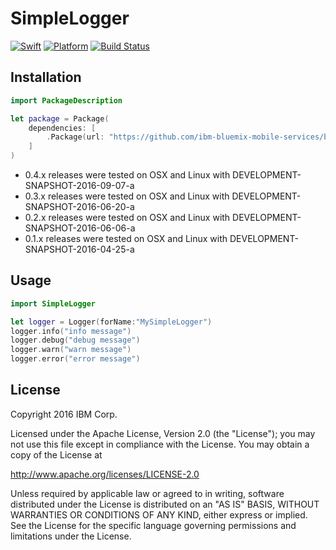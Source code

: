 # SimpleLogger

[![Swift][swift-badge]][swift-url]
[![Platform][platform-badge]][platform-url]
[![Build Status](https://travis-ci.org/ibm-bluemix-mobile-services/bluemix-simple-logger-swift.svg?branch=master)](https://travis-ci.org/ibm-bluemix-mobile-services/bluemix-simple-logger-swift)

## Installation

```swift
import PackageDescription

let package = Package(
    dependencies: [
        .Package(url: "https://github.com/ibm-bluemix-mobile-services/bluemix-simple-logger-swift.git", majorVersion: 0, minor: 4)
    ]
)
```

* 0.4.x releases were tested on OSX and Linux with DEVELOPMENT-SNAPSHOT-2016-09-07-a
* 0.3.x releases were tested on OSX and Linux with DEVELOPMENT-SNAPSHOT-2016-06-20-a
* 0.2.x releases were tested on OSX and Linux with DEVELOPMENT-SNAPSHOT-2016-06-06-a
* 0.1.x releases were tested on OSX and Linux with DEVELOPMENT-SNAPSHOT-2016-04-25-a

## Usage

```swift
import SimpleLogger

let logger = Logger(forName:"MySimpleLogger")
logger.info("info message")
logger.debug("debug message")
logger.warn("warn message")
logger.error("error message")
```

## License

Copyright 2016 IBM Corp.

Licensed under the Apache License, Version 2.0 (the "License");
you may not use this file except in compliance with the License.
You may obtain a copy of the License at

http://www.apache.org/licenses/LICENSE-2.0

Unless required by applicable law or agreed to in writing, software
distributed under the License is distributed on an "AS IS" BASIS,
WITHOUT WARRANTIES OR CONDITIONS OF ANY KIND, either express or implied.
See the License for the specific language governing permissions and
limitations under the License.


[swift-badge]: https://img.shields.io/badge/Swift-3.0-orange.svg
[swift-url]: https://swift.org
[platform-badge]: https://img.shields.io/badge/Platforms-OS%20X%20--%20Linux-lightgray.svg
[platform-url]: https://swift.org
